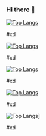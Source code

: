 ### Hi there 👋

[![Top Langs](https://github-readme-stats.vercel.app/api/top-langs/?username=anuraghazra)](https://github.com/anuraghazra/github-readme-stats)

#xd

[![Top Langs](https://github-readme-stats.vercel.app/api/top-langs/?username=anuraghazra)](https://github.com/JorgeKtch/github-readme-stats)

#xd

[![Top Langs](https://github-readme-stats.vercel.app/api/top-langs/?username=JorgeKtch)](https://github.com/anuraghazra/github-readme-stats)

#xd

[![Top Langs](https://github-readme-stats.vercel.app/api/top-langs/?username=JorgeKtch)](https://github.com/JorgeKtch/github-readme-stats)

#xd

![Top Langs](https://github-readme-stats.vercel.app/api/top-langs/?username=JorgeKtch)]

#xd

<!--
**JorgeKtch/JorgeKtch** is a ✨ _special_ ✨ repository because its `README.md` (this file) appears on your GitHub profile.

Here are some ideas to get you started:

- 🔭 I’m currently working on ...
- 🌱 I’m currently learning ...
- 👯 I’m looking to collaborate on ...
- 🤔 I’m looking for help with ...
- 💬 Ask me about ...
- 📫 How to reach me: ...
- 😄 Pronouns: ...
- ⚡ Fun fact: ...
-->
